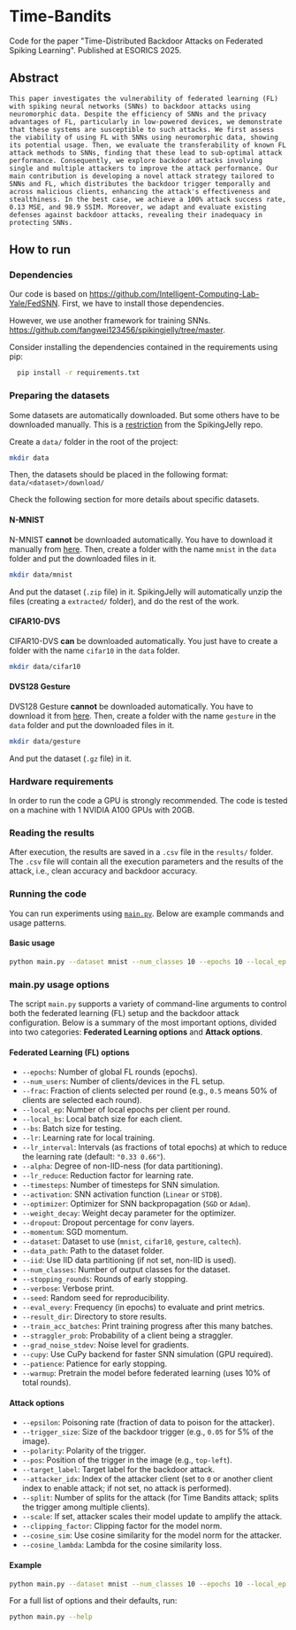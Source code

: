 # Time-Bandits

Code for the paper "Time-Distributed Backdoor Attacks on Federated Spiking Learning". Published at ESORICS 2025.

## Abstract

    This paper investigates the vulnerability of federated learning (FL) with spiking neural networks (SNNs) to backdoor attacks using neuromorphic data. Despite the efficiency of SNNs and the privacy advantages of FL, particularly in low-powered devices, we demonstrate that these systems are susceptible to such attacks. We first assess the viability of using FL with SNNs using neuromorphic data, showing its potential usage. Then, we evaluate the transferability of known FL attack methods to SNNs, finding that these lead to sub-optimal attack performance. Consequently, we explore backdoor attacks involving single and multiple attackers to improve the attack performance. Our main contribution is developing a novel attack strategy tailored to SNNs and FL, which distributes the backdoor trigger temporally and across malicious clients, enhancing the attack's effectiveness and stealthiness. In the best case, we achieve a 100% attack success rate, 0.13 MSE, and 98.9 SSIM. Moreover, we adapt and evaluate existing defenses against backdoor attacks, revealing their inadequacy in protecting SNNs.

## How to run

### Dependencies

Our code is based on https://github.com/Intelligent-Computing-Lab-Yale/FedSNN. 
First, we have to install those dependencies.

However, we use another framework for training SNNs. https://github.com/fangwei123456/spikingjelly/tree/master.

Consider installing the dependencies contained in the requirements using pip:

```bash
  pip install -r requirements.txt
```

### Preparing the datasets

Some datasets are automatically downloaded. But some others have to be downloaded manually. This is a [restriction](https://spikingjelly.readthedocs.io/zh_CN/latest/activation_based_en/neuromorphic_datasets.html) from the SpikingJelly repo.

Create a `data/` folder in the root of the project:
```bash
mkdir data
```
Then, the datasets should be placed in the following format:
`data/<dataset>/download/`

Check the following section for more details about specific datasets.

#### N-MNIST

N-MNIST **cannot** be downloaded automatically. You have to download it manually from [here](https://www.garrickorchard.com/datasets/n-mnist).
Then, create a folder with the name `mnist` in the `data` folder and put the downloaded files in it.
```bash	
mkdir data/mnist
```

And put the dataset (`.zip` file) in it.
SpikingJelly will automatically unzip the files (creating a `extracted/` folder), and do the rest of the work.

#### CIFAR10-DVS

CIFAR10-DVS **can** be downloaded automatically. You just have to create a folder with the name `cifar10` in the `data` folder.
```bash
mkdir data/cifar10
```

#### DVS128 Gesture

DVS128 Gesture **cannot** be downloaded automatically. You have to download it from [here](https://ibm.ent.box.com/s/3hiq58ww1pbbjrinh367ykfdf60xsfm8/folder/50167556794).
Then, create a folder with the name `gesture` in the `data` folder and put the downloaded files in it.

```bash
mkdir data/gesture
```

And put the dataset (`.gz` file) in it.

### Hardware requirements

In order to run the code a GPU is strongly recommended. 
The code is tested on a machine with 1 NVIDIA A100 GPUs with 20GB.

### Reading the results

After execution, the results are saved in a `.csv` file in the `results/` folder.
The `.csv` file will contain all the execution parameters and the results of the attack, i.e., clean accuracy and backdoor accuracy.


### Running the code

You can run experiments using [`main.py`](main.py). Below are example commands and usage patterns.

#### Basic usage

```bash
python main.py --dataset mnist --num_classes 10 --epochs 10 --local_ep 2 --num_users 10 --frac 0.5 --attacker_idx 0 --split 2 --cupy --warmup
```

### main.py usage options

The script `main.py` supports a variety of command-line arguments to control both the federated learning (FL) setup and the backdoor attack configuration. Below is a summary of the most important options, divided into two categories: **Federated Learning options** and **Attack options**.

#### Federated Learning (FL) options

- `--epochs`: Number of global FL rounds (epochs).  
- `--num_users`: Number of clients/devices in the FL setup.  
- `--frac`: Fraction of clients selected per round (e.g., `0.5` means 50% of clients are selected each round).  
- `--local_ep`: Number of local epochs per client per round.  
- `--local_bs`: Local batch size for each client.  
- `--bs`: Batch size for testing.  
- `--lr`: Learning rate for local training.  
- `--lr_interval`: Intervals (as fractions of total epochs) at which to reduce the learning rate (default: `"0.33 0.66"`).  
- `--alpha`: Degree of non-IID-ness (for data partitioning).  
- `--lr_reduce`: Reduction factor for learning rate.  
- `--timesteps`: Number of timesteps for SNN simulation.  
- `--activation`: SNN activation function (`Linear` or `STDB`).  
- `--optimizer`: Optimizer for SNN backpropagation (`SGD` or `Adam`).  
- `--weight_decay`: Weight decay parameter for the optimizer.  
- `--dropout`: Dropout percentage for conv layers.  
- `--momentum`: SGD momentum.  
- `--dataset`: Dataset to use (`mnist`, `cifar10`, `gesture`, `caltech`).  
- `--data_path`: Path to the dataset folder.  
- `--iid`: Use IID data partitioning (if not set, non-IID is used).  
- `--num_classes`: Number of output classes for the dataset.  
- `--stopping_rounds`: Rounds of early stopping.  
- `--verbose`: Verbose print.  
- `--seed`: Random seed for reproducibility.  
- `--eval_every`: Frequency (in epochs) to evaluate and print metrics.  
- `--result_dir`: Directory to store results.  
- `--train_acc_batches`: Print training progress after this many batches.  
- `--straggler_prob`: Probability of a client being a straggler.  
- `--grad_noise_stdev`: Noise level for gradients.  
- `--cupy`: Use CuPy backend for faster SNN simulation (GPU required).  
- `--patience`: Patience for early stopping.  
- `--warmup`: Pretrain the model before federated learning (uses 10% of total rounds).  

#### Attack options

- `--epsilon`: Poisoning rate (fraction of data to poison for the attacker).  
- `--trigger_size`: Size of the backdoor trigger (e.g., `0.05` for 5% of the image).  
- `--polarity`: Polarity of the trigger.  
- `--pos`: Position of the trigger in the image (e.g., `top-left`).  
- `--target_label`: Target label for the backdoor attack.  
- `--attacker_idx`: Index of the attacker client (set to `0` or another client index to enable attack; if not set, no attack is performed).  
- `--split`: Number of splits for the attack (for Time Bandits attack; splits the trigger among multiple clients).  
- `--scale`: If set, attacker scales their model update to amplify the attack.  
- `--clipping_factor`: Clipping factor for the model norm.  
- `--cosine_sim`: Use cosine similarity for the model norm for the attacker.  
- `--cosine_lambda`: Lambda for the cosine similarity loss.  

#### Example

```bash
python main.py --dataset mnist --num_classes 10 --epochs 10 --local_ep 2 --num_users 25 --frac 0.5 --attacker_idx 0 --epsilon 0.2 --trigger_size 0.05 --scale --split 4 --iid --cupy --warmup
```

For a full list of options and their defaults, run:

```bash
python main.py --help
```